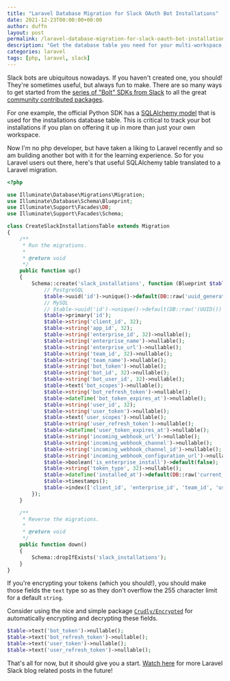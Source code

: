 ```yaml
---
title: "Laravel Database Migration for Slack OAuth Bot Installations"
date: 2021-12-23T00:00:00+00:00
author: duffn
layout: post
permalink: /laravel-database-migration-for-slack-oauth-bot-installations/
description: "Get the database table you need for your multi-workspace Laravel Slack bot."
categories: laravel
tags: [php, laravel, slack]
---
```


Slack bots are ubiquitous nowadays. If you haven't created one, you should! They're sometimes useful, but always fun to make. There are so many ways to get started from the [series of "Bolt" SDKs from Slack](https://api.slack.com/tools/bolt) to all the great [community contributed packages](https://api.slack.com/community).

For one example, the official Python SDK has a [SQLAlchemy model](https://slack.dev/python-slack-sdk/api-docs/slack_sdk/oauth/installation_store/sqlalchemy/index.html) that is used for the installations database table. This is critical to track your bot installations if you plan on offering it up in more than just your own workspace.

Now I'm no php developer, but have taken a liking to Laravel recently and so am building another bot with it for the learning experience. So for you Laravel users out there, here's that useful SQLAlchemy table translated to a Laravel migration.

```php
<?php

use Illuminate\Database\Migrations\Migration;
use Illuminate\Database\Schema\Blueprint;
use Illuminate\Support\Facades\DB;
use Illuminate\Support\Facades\Schema;

class CreateSlackInstallationsTable extends Migration
{
    /**
     * Run the migrations.
     *
     * @return void
     */
    public function up()
    {
        Schema::create('slack_installations', function (Blueprint $table) {
            // PostgreSQL
            $table->uuid('id')->unique()->default(DB::raw('uuid_generate_v4()'));
            // MySQL
            // $table->uuid('id')->unique()->default(DB::raw('(UUID())'));
            $table->primary('id');
            $table->string('client_id', 32);
            $table->string('app_id', 32);
            $table->string('enterprise_id', 32)->nullable();
            $table->string('enterprise_name')->nullable();
            $table->string('enterprise_url')->nullable();
            $table->string('team_id', 32)->nullable();
            $table->string('team_name')->nullable();
            $table->string('bot_token')->nullable();
            $table->string('bot_id', 32)->nullable();
            $table->string('bot_user_id', 32)->nullable();
            $table->text('bot_scopes')->nullable();
            $table->string('bot_refresh_token')->nullable();
            $table->dateTime('bot_token_expires_at')->nullable();
            $table->string('user_id', 32);
            $table->string('user_token')->nullable();
            $table->text('user_scopes')->nullable();
            $table->string('user_refresh_token')->nullable();
            $table->dateTime('user_token_expires_at')->nullable();
            $table->string('incoming_webhook_url')->nullable();
            $table->string('incoming_webhook_channel')->nullable();
            $table->string('incoming_webhook_channel_id')->nullable();
            $table->string('incoming_webhook_configuration_url')->nullable();
            $table->boolean('is_enterprise_install')->default(false);
            $table->string('token_type', 32)->nullable();
            $table->dateTime('installed_at')->default(DB::raw('current_timestamp'));
            $table->timestamps();
            $table->index(['client_id', 'enterprise_id', 'team_id', 'user_id', 'installed_at']);
        });
    }

    /**
     * Reverse the migrations.
     *
     * @return void
     */
    public function down()
    {
        Schema::dropIfExists('slack_installations');
    }
}
```

If you're encrypting your tokens (which you should!), you should make those fields the `text` type so as they don't overflow the 255 character limit for a default `string`.

Consider using the nice and simple package [`Crudly/Encrypted`](https://github.com/Crudly/Encrypted) for automatically encrypting and decrypting these fields.

```php
$table->text('bot_token')->nullable();
$table->text('bot_refresh_token')->nullable();
$table->text('user_token')->nullable();
$table->text('user_refresh_token')->nullable();
```

That's all for now, but it should give you a start. [Watch here](https://duffn.github.io/atom.xml) for more Laravel Slack blog related posts in the future!
